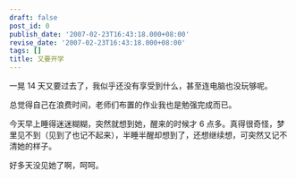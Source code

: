 ```yaml
---
draft: false
post_id: 0
publish_date: '2007-02-23T16:43:18.000+08:00'
revise_date: '2007-02-23T16:43:18.000+08:00'
tags: []
title: 又要开学
---
```


一晃 14 天又要过去了，我似乎还没有享受到什么，甚至连电脑也没玩够呢。

总觉得自己在浪费时间，老师们布置的作业我也是勉强完成而已。

今天早上睡得迷迷糊糊，突然就想到她，醒来的时候才 6 点多。真得很奇怪，梦里见不到（见到了也记不起来），半睡半醒却想到了，还想继续想，可突然又记不清她的样子。

好多天没见她了啊，呵呵。
